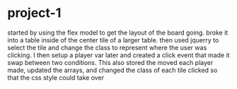 # project-1
started by using the flex model to get the layout of the board going. broke it into a table inside of the center tile of a larger table. then used jquerry to select the tile and change the class to represent where the user was clicking. I then setup a player var later and created a click event that made it swap between two conditions. This also stored the moved each player made, updated the arrays, and changed the class of each tile clicked so that the css style could take over